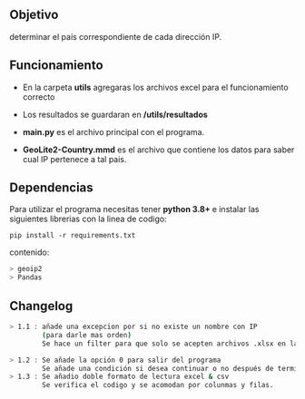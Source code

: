 
## Objetivo
determinar el país correspondiente de cada dirección IP.

## Funcionamiento 

* En la carpeta <b>utils</b> agregaras los archivos excel para el funcionamiento correcto

* Los resultados se guardaran en <b>/utils/resultados</b>

* <b>main.py</b> es el archivo principal con el programa.

* <b>GeoLite2-Country.mmd</b> es el archivo que contiene los datos para saber cual IP pertenece a tal pais.

## Dependencias

Para utilizar el programa necesitas tener <b> python 3.8+ </b> e instalar las siguientes librerias con la linea de codigo:

```
pip install -r requirements.txt
```
contenido:
```bash
> geoip2
> Pandas
```


## Changelog

```bash
> 1.1 : añade una excepcion por si no existe un nombre con IP 
        (para darle mas orden)
        Se hace un filter para que solo se acepten archivos .xlsx en la variable "archivos"

> 1.2 : Se añade la opción 0 para salir del programa
        Se añade una condición si desea continuar o no después de terminar de convertir un archivo.
> 1.3 : Se añadio doble formato de lectura excel & csv 
        Se verifica el codigo y se acomodan por colunmas y filas.
```